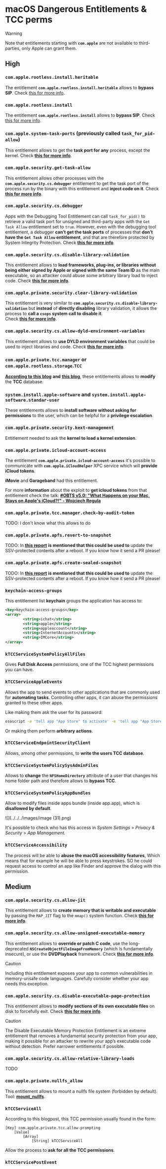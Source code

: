 # macOS Dangerous Entitlements & TCC perms

> [!WARNING]
> Note that entitlements starting with **`com.apple`** are not available to third-parties, only Apple can grant them.

## High

### `com.apple.rootless.install.heritable`

The entitlement **`com.apple.rootless.install.heritable`** allows to **bypass SIP**. Check [this for more info](macos-sip.md#com.apple.rootless.install.heritable).

### **`com.apple.rootless.install`**

The entitlement **`com.apple.rootless.install`** allows to **bypass SIP**. Check[ this for more info](macos-sip.md#com.apple.rootless.install).

### **`com.apple.system-task-ports` (previously called `task_for_pid-allow`)**

This entitlement allows to get the **task port for any** process, except the kernel. Check [**this for more info**](../macos-proces-abuse/macos-ipc-inter-process-communication/index.html).

### `com.apple.security.get-task-allow`

This entitlement allows other processes with the **`com.apple.security.cs.debugger`** entitlement to get the task port of the process run by the binary with this entitlement and **inject code on it**. Check [**this for more info**](../macos-proces-abuse/macos-ipc-inter-process-communication/index.html).

### `com.apple.security.cs.debugger`

Apps with the Debugging Tool Entitlement can call `task_for_pid()` to retrieve a valid task port for unsigned and third-party apps with the `Get Task Allow` entitlement set to `true`. However, even with the debugging tool entitlement, a debugger **can’t get the task ports** of processes that **don’t have the `Get Task Allow` entitlement**, and that are therefore protected by System Integrity Protection. Check [**this for more info**](https://developer.apple.com/documentation/bundleresources/entitlements/com_apple_security_cs_debugger).

### `com.apple.security.cs.disable-library-validation`

This entitlement allows to **load frameworks, plug-ins, or libraries without being either signed by Apple or signed with the same Team ID** as the main executable, so an attacker could abuse some arbitrary library load to inject code. Check [**this for more info**](https://developer.apple.com/documentation/bundleresources/entitlements/com_apple_security_cs_disable-library-validation).

### `com.apple.private.security.clear-library-validation`

This entitlement is very similar to **`com.apple.security.cs.disable-library-validation`** but **instead** of **directly disabling** library validation, it allows the process to **call a `csops` system call to disable it**.\
Check [**this for more info**](https://theevilbit.github.io/posts/com.apple.private.security.clear-library-validation/).

### `com.apple.security.cs.allow-dyld-environment-variables`

This entitlement allows to **use DYLD environment variables** that could be used to inject libraries and code. Check [**this for more info**](https://developer.apple.com/documentation/bundleresources/entitlements/com_apple_security_cs_allow-dyld-environment-variables).

### `com.apple.private.tcc.manager` or `com.apple.rootless.storage`.`TCC`

[**According to this blog**](https://objective-see.org/blog/blog_0x4C.html) **and** [**this blog**](https://wojciechregula.blog/post/play-the-music-and-bypass-tcc-aka-cve-2020-29621/), these entitlements allows to **modify** the **TCC** database.

### **`system.install.apple-software`** and **`system.install.apple-software.standar-user`**

These entitlements allows to **install software without asking for permissions** to the user, which can be helpful for a **privilege escalation**.

### `com.apple.private.security.kext-management`

Entitlement needed to ask the **kernel to load a kernel extension**.

### **`com.apple.private.icloud-account-access`**

The entitlement **`com.apple.private.icloud-account-access`** it's possible to communicate with **`com.apple.iCloudHelper`** XPC service which will **provide iCloud tokens**.

**iMovie** and **Garageband** had this entitlement.

For more **information** about the exploit to **get icloud tokens** from that entitlement check the talk: [**#OBTS v5.0: "What Happens on your Mac, Stays on Apple's iCloud?!" - Wojciech Regula**](https://www.youtube.com/watch?v=_6e2LhmxVc0)

### `com.apple.private.tcc.manager.check-by-audit-token`

TODO: I don't know what this allows to do

### `com.apple.private.apfs.revert-to-snapshot`

TODO: In [**this report**](https://jhftss.github.io/The-Nightmare-of-Apple-OTA-Update/) **is mentioned that this could be used to** update the SSV-protected contents after a reboot. If you know how it send a PR please!

### `com.apple.private.apfs.create-sealed-snapshot`

TODO: In [**this report**](https://jhftss.github.io/The-Nightmare-of-Apple-OTA-Update/) **is mentioned that this could be used to** update the SSV-protected contents after a reboot. If you know how it send a PR please!

### `keychain-access-groups`

This entitlement list **keychain** groups the application has access to:

```xml
<key>keychain-access-groups</key>
<array>
        <string>ichat</string>
        <string>apple</string>
        <string>appleaccount</string>
        <string>InternetAccounts</string>
        <string>IMCore</string>
</array>
```

### **`kTCCServiceSystemPolicyAllFiles`**

Gives **Full Disk Access** permissions, one of the TCC highest permissions you can have.

### **`kTCCServiceAppleEvents`**

Allows the app to send events to other applications that are commonly used for **automating tasks**. Controlling other apps, it can abuse the permissions granted to these other apps.

Like making them ask the user for its password:

```bash
osascript -e 'tell app "App Store" to activate' -e 'tell app "App Store" to activate' -e 'tell app "App Store" to display dialog "App Store requires your password to continue." & return & return default answer "" with icon 1 with hidden answer with title "App Store Alert"'
```

Or making them perform **arbitrary actions**.

### **`kTCCServiceEndpointSecurityClient`**

Allows, among other permissions, to **write the users TCC database**.

### **`kTCCServiceSystemPolicySysAdminFiles`**

Allows to **change** the **`NFSHomeDirectory`** attribute of a user that changes his home folder path and therefore allows to **bypass TCC**.

### **`kTCCServiceSystemPolicyAppBundles`**

Allow to modify files inside apps bundle (inside app.app), which is **disallowed by default**.

![](../../../images/image (31).png)

It's possible to check who has this access in _System Settings_ > _Privacy & Security_ > _App Management._

### `kTCCServiceAccessibility`

The process will be able to **abuse the macOS accessibility features**, Which means that for example he will be able to press keystrokes. SO he could request access to control an app like Finder and approve the dialog with this permission.

## Medium

### `com.apple.security.cs.allow-jit`

This entitlement allows to **create memory that is writable and executable** by passing the `MAP_JIT` flag to the `mmap()` system function. Check [**this for more info**](https://developer.apple.com/documentation/bundleresources/entitlements/com_apple_security_cs_allow-jit).

### `com.apple.security.cs.allow-unsigned-executable-memory`

This entitlement allows to **override or patch C code**, use the long-deprecated **`NSCreateObjectFileImageFromMemory`** (which is fundamentally insecure), or use the **DVDPlayback** framework. Check [**this for more info**](https://developer.apple.com/documentation/bundleresources/entitlements/com_apple_security_cs_allow-unsigned-executable-memory).

> [!CAUTION]
> Including this entitlement exposes your app to common vulnerabilities in memory-unsafe code languages. Carefully consider whether your app needs this exception.

### `com.apple.security.cs.disable-executable-page-protection`

This entitlement allows to **modify sections of its own executable files** on disk to forcefully exit. Check [**this for more info**](https://developer.apple.com/documentation/bundleresources/entitlements/com_apple_security_cs_disable-executable-page-protection).

> [!CAUTION]
> The Disable Executable Memory Protection Entitlement is an extreme entitlement that removes a fundamental security protection from your app, making it possible for an attacker to rewrite your app’s executable code without detection. Prefer narrower entitlements if possible.

### `com.apple.security.cs.allow-relative-library-loads`

TODO

### `com.apple.private.nullfs_allow`

This entitlement allows to mount a nullfs file system (forbidden by default). Tool: [**mount_nullfs**](https://github.com/JamaicanMoose/mount_nullfs/tree/master).

### `kTCCServiceAll`

According to this blogpost, this TCC permission usually found in the form:

```
[Key] com.apple.private.tcc.allow-prompting
	[Value]
		[Array]
			[String] kTCCServiceAll
```

Allow the process to **ask for all the TCC permissions**.

### **`kTCCServicePostEvent`**

</details>


